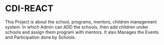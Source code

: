 # CDI-REACT

This Project is about the school, programs, mentors, children management system. In which Admin can ADD the schools, then add children under schools and assign them program with mentors. It also Manages the Events and Participation done by Schools.
